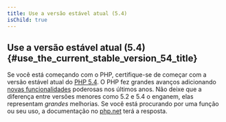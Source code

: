 ```yaml
---
title: Use a versão estável atual (5.4)
isChild: true
---
```


## Use a versão estável atual (5.4) {#use_the_current_stable_version_54_title}

Se você está começando com o PHP, certifique-se de começar com a versão estável atual do [PHP 5.4][php-release]. O PHP
fez grandes avanços adicionando [novas funcionalidades](#language_highlights) poderosas nos últimos anos. Não deixe que
a diferença entre versões menores como 5.2 e 5.4 o enganem, elas representam _grandes_ melhorias. Se você está
procurando por uma função ou seu uso, a documentação no [php.net][php-docs] terá a resposta.

[php-release]: http://www.php.net/downloads.php
[php-docs]: http://www.php.net/manual/en/
